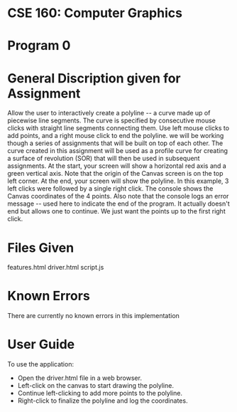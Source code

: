 # CSE 160: Computer Graphics 
# Program 0 

# General Discription given for Assignment
Allow the user to interactively create a polyline -- a curve made up of piecewise line segments. The curve is specified by consecutive mouse clicks with straight line segments connecting them. Use left mouse clicks to add points, and a right mouse click to end the polyline. we will be working though a series of assignments that will be built on top of each other. The curve created in this assignment will be used as a profile curve for creating a surface of revolution (SOR) that will then be used in subsequent assignments. At the start, your screen will show a horizontal red axis and a green vertical axis. Note that the origin of the Canvas screen is on the top left corner. At the end, your screen will show the polyline. In this example, 3 left clicks were followed by a single right click. The console shows the Canvas coordinates of the 4 points. Also note that the console logs an error message -- used here to indicate the end of the program. It actually doesn't end but allows one to continue. We just want the points up to the first right click.

# Files Given
features.html 
driver.html
script.js 

# Known Errors 
There are currently no known errors in this implementation

# User Guide 
To use the application:
- Open the driver.html file in a web browser.
- Left-click on the canvas to start drawing the polyline.
- Continue left-clicking to add more points to the polyline.
- Right-click to finalize the polyline and log the coordinates.


